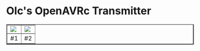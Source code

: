 # Olc's OpenAVRc Transmitter

<table border="2">
<tr>
<td><img src="https://github.com/Ingwie/OpenAVRc_Hw/blob/V3/User's%20OpenAVRc%20Transmitters/Dogtag/olc1.jpg" border="0"/></td>
<td><img src="https://github.com/Ingwie/OpenAVRc_Hw/blob/V3/User's%20OpenAVRc%20Transmitters/Dogtag/olc2.jpg" border="0"/></td>
</tr>
<tr>
<td>     #1</td><td>     #2</td>
</table>

